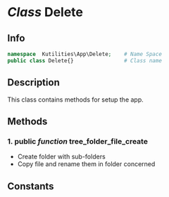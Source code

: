 # ***Class*** **Delete**

## Info

```php
namespace  Kutilities\App\Delete;    # Name Space
public class Delete{}                # Class name
```

## Description
This class contains methods for setup the app.

## Methods

### 1. public ***function*** **tree_folder_file_create**
- Create folder with sub-folders
- Copy file and rename them in folder concerned

## Constants
